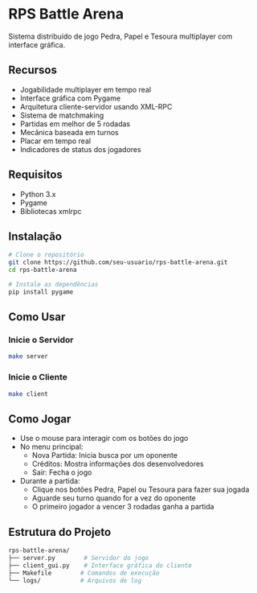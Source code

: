 # RPS Battle Arena

Sistema distribuído de jogo Pedra, Papel e Tesoura multiplayer com interface gráfica.

## Recursos

- Jogabilidade multiplayer em tempo real
- Interface gráfica com Pygame
- Arquitetura cliente-servidor usando XML-RPC
- Sistema de matchmaking
- Partidas em melhor de 5 rodadas
- Mecânica baseada em turnos
- Placar em tempo real
- Indicadores de status dos jogadores

## Requisitos

- Python 3.x
- Pygame
- Bibliotecas xmlrpc

## Instalação

```bash
# Clone o repositório
git clone https://github.com/seu-usuario/rps-battle-arena.git
cd rps-battle-arena

# Instale as dependências
pip install pygame
```

## Como Usar

### Inicie o Servidor

```bash
make server
```

### Inicie o Cliente

```bash
make client
```

## Como Jogar

- Use o mouse para interagir com os botões do jogo
- No menu principal:
  - Nova Partida: Inicia busca por um oponente
  - Créditos: Mostra informações dos desenvolvedores
  - Sair: Fecha o jogo
- Durante a partida:
  - Clique nos botões Pedra, Papel ou Tesoura para fazer sua jogada
  - Aguarde seu turno quando for a vez do oponente
  - O primeiro jogador a vencer 3 rodadas ganha a partida

## Estrutura do Projeto

```bash
rps-battle-arena/
├── server.py        # Servidor do jogo
├── client_gui.py    # Interface gráfica do cliente
├── Makefile        # Comandos de execução
└── logs/           # Arquivos de log

```
